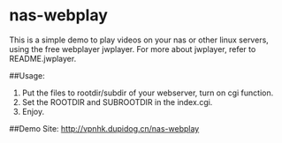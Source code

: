 # nas-webplay
This is a simple demo to play videos on your nas or other linux servers, using the free webplayer jwplayer.
For more about jwplayer, refer to README.jwplayer.

##Usage:
1. Put the files to rootdir/subdir of your webserver, turn on cgi function.
2. Set the ROOTDIR and SUBROOTDIR in the index.cgi.
3. Enjoy.

##Demo Site:
http://vpnhk.dupidog.cn/nas-webplay
